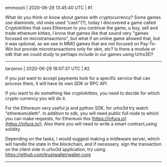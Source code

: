 emmoozii | 2020-06-29 13:45:40 UTC | #1

What do you think or know about games with cryptocurrency?
Some games use diamonds, old ones used "cash"(?), today I discovered a game called Cryptokitties that uses Ethereum to you continue the game, u buy, sell and trade ethereum kitties, I know that games like that sound very "games focused on microtransactions", but what if an online game allowed that, but it was optional, as we see in MMO games that are not focused on Pay-To-Win but provide microtransactions only for skin, etc?
Is there a module or sdk that we could study to perhaps include in our games using Urho3D?

-------------------------

tarzeron | 2020-06-29 18:07:37 UTC | #2

if you just want to accept payments look for a specific service that can process them, it will have its own SDK or RPC API

If you want to do something like cryptokitties, you need to decide for which crypto currency you will do it.

For the Ethereum very useful js and python SDK, for urho3d try watch "ethereum/aleth". In addition to sdk, you will need public full node to which you can make requests, for Ethereum this [https://infura.io](https://infura.io/). Also there you will need to write a smart contract,using solidity. 

Depending on the tasks, I would suggest making a midleware server, which will handle the state in the blockchain, and if necessary, sign the transaction on the client side in urho3d application, try using https://github.com/trustwallet/wallet-core

-------------------------

